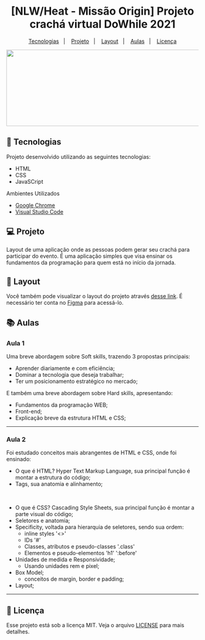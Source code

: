 <h1 align="center">
  [NLW/Heat - Missão Origin] Projeto crachá virtual DoWhile 2021 
</h1>

<p align="center">
  <a href="#tecnologias">Tecnologias</a>&nbsp;&nbsp;&nbsp;|&nbsp;&nbsp;&nbsp;
  <a href="#projeto">Projeto</a>&nbsp;&nbsp;&nbsp;|&nbsp;&nbsp;&nbsp;
  <a href="#layout">Layout</a>&nbsp;&nbsp;&nbsp;|&nbsp;&nbsp;&nbsp;
  <a href="#aulas">Aulas</a>&nbsp;&nbsp;&nbsp;|&nbsp;&nbsp;&nbsp;
  <a href="#licença">Licença</a>
</p>
  
<div align="center">  
  <img height=200 width=800 src="https://efficient-sloth-d85.notion.site/image/https%3A%2F%2Fs3-us-west-2.amazonaws.com%2Fsecure.notion-static.com%2Fdc210504-4c90-419e-86e0-f8df987acb9a%2FCapa_-_Notion_4.png?table=block&id=00a89e06-c0b7-412b-b6da-f435243df92d&spaceId=08f749ff-d06d-49a8-a488-9846e081b224&width=2000&userId=&cache=v2" />
</div>
  
## 🚀 <a name="tecnologias">Tecnologias</a>
Projeto desenvolvido utilizando as seguintes tecnologias:
- HTML
- CSS
- JavaSCript

Ambientes Utilizados
- [Google Chrome](https://www.google.com/intl/pt-BR/chrome/)
- [Visual Studio Code](https://code.visualstudio.com/)

## 💻  <a name="projeto">Projeto</a>
Layout de uma aplicação onde as pessoas podem gerar seu crachá para participar do evento. É uma aplicação simples que visa ensinar os fundamentos da programação para quem está no início da jornada.

## 🔖 <a name="layout">Layout</a>
Você também pode visualizar o layout do projeto através [desse link](https://www.figma.com/community/file/1031698737363668691). É necessário ter conta no [Figma](https://figma.com) para acessá-lo.

## 📚 <a name="aulas">Aulas</a>
### Aula 1
Uma breve abordagem sobre Soft skills, trazendo 3 propostas principais:
- Aprender diariamente e com eficiência;
- Dominar a tecnologia que deseja trabalhar;
- Ter um posicionamento estratégico no mercado;

E também uma breve abordagem sobre Hard skills, apresentando:
- Fundamentos da programação WEB;
- Front-end;
- Explicação breve da estrutura HTML e CSS;

---

### Aula 2
Foi estudado conceitos mais abrangentes de HTML e CSS, onde foi ensinado:
- O que é HTML? Hyper Text Markup Language, sua principal função é montar a estrutura do código;
- Tags, sua anatomia e alinhamento;

<br />

- O que é CSS? Cascading Style Sheets, sua principal função é montar a parte visual do código;
- Seletores e anatomia;
- Specificity, voltada para hierarquia de seletores, sendo sua ordem: 
  - inline styles '<>' 
  - IDs '#' 
  - Classes, atributos e pseudo-classes '.class' 
  - Elementos e pseudo-elementos 'h1' ':before'
- Unidades de medida e Responsividade;
  - Usando unidades rem e pixel;
- Box Model;
  - conceitos de margin, border e padding;
- Layout;

---

## 📝 <a name="licença">Licença</a>
Esse projeto está sob a licença MIT. Veja o arquivo [LICENSE](LICENSE) para mais detalhes.
